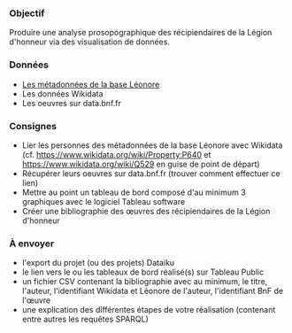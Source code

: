 ### Objectif
Produire une analyse prosopographique des récipiendaires de la Légion d'honneur via des visualisation de données.

### Données 
- [Les métadonnées de la base Léonore]((https://static.data.gouv.fr/resources/les-donnees-du-hackathon-des-archives-nationales/20181203-162447/metadonnees-leonore.zip))
- Les données Wikidata
- Les oeuvres sur data.bnf.fr 

### Consignes
- Lier les personnes des métadonnées de la base Léonore avec Wikidata (cf. https://www.wikidata.org/wiki/Property:P640 et https://www.wikidata.org/wiki/Q529 en guise de point de départ)
- Récupérer leurs oeuvres sur data.bnf.fr (trouver comment effectuer ce lien)
- Mettre au point un tableau de bord composé d'au minimum 3 graphiques avec le logiciel Tableau software
- Créer une bibliographie des œuvres des récipiendaires de la Légion d'honneur

### À envoyer
- l'export du projet (ou des projets) Dataiku
- le lien vers le ou les tableaux de bord réalisé(s) sur Tableau Public
- un fichier CSV contenant la bibliographie avec au minimum, le titre, l'auteur, l'identifiant Wikidata et Léonore de l'auteur, l'identifiant BnF de l'œuvre
- une explication des différentes étapes de votre réalisation (contenant entre autres les requêtes SPARQL)